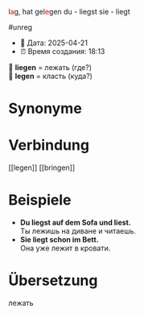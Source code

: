 l<span style="color:red">a</span>g, hat gel<span style="color:red">e</span>gen
du - liegst
sie - liegt

#unreg
- 📍 Дата: 2025-04-21
- ⏰ Время создания: 18:13

🔄 **liegen** = лежать (где?)  
🔁 **legen** = класть (куда?)
# Synonyme


# Verbindung 
[[legen]]
[[bringen]]
# Beispiele
- **Du liegst auf dem Sofa und liest.**  
    Ты лежишь на диване и читаешь.
- **Sie liegt schon im Bett.**  
    Она уже лежит в кровати.
# Übersetzung
лежать
